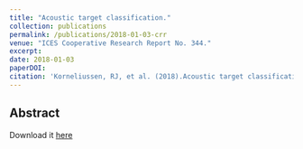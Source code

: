 ```yaml
---
title: "Acoustic target classification."
collection: publications
permalink: /publications/2018-01-03-crr
venue: "ICES Cooperative Research Report No. 344."
excerpt: 
date: 2018-01-03
paperDOI:
citation: 'Korneliussen, RJ, et al. (2018).Acoustic target classification. ICES Cooperative Research Report No. 344. 104 pp.'
---
```


## Abstract


Download it [here](https://www.researchgate.net/publication/328497791_Acoustic_target_classification_ICES_Cooperative_Research_Report_No_344)
